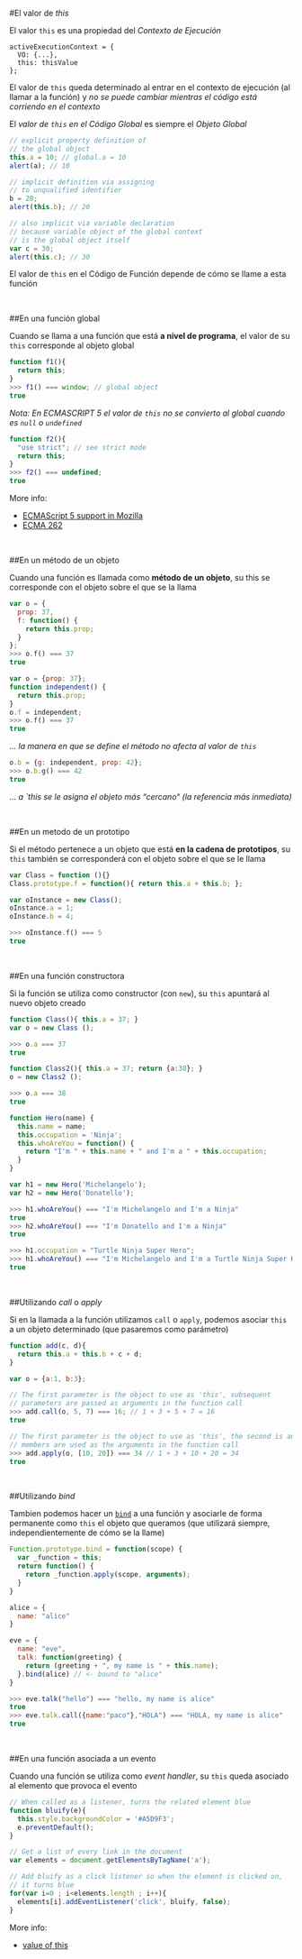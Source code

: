 #El valor de _this_

El valor `this` es una propiedad del _Contexto de Ejecución_

```
activeExecutionContext = {
  VO: {...},
  this: thisValue
};
```

El valor de `this` queda determinado al entrar en el contexto de ejecución (al llamar a la
función) y _no se puede cambiar mientras el código está corriendo en el contexto_

El _valor de `this` en el Código Global_ es siempre el _Objeto Global_

```javascript
// explicit property definition of
// the global object
this.a = 10; // global.a = 10
alert(a); // 10

// implicit definition via assigning
// to unqualified identifier
b = 20;
alert(this.b); // 20

// also implicit via variable declaration
// because variable object of the global context
// is the global object itself
var c = 30;
alert(this.c); // 30
```

El valor de `this` en el Código de Función depende de cómo se llame a esta función

<br/>

##En una función global

Cuando se llama a una función que está **a nivel de programa**, el valor de su `this` corresponde al objeto global

```javascript
function f1(){
  return this;
}
>>> f1() === window; // global object
true
```

_Nota: En ECMASCRIPT 5 el valor de `this` no se convierto al global cuando es `null` o `undefined`_

```javascript
function f2(){
  "use strict"; // see strict mode
  return this;
}
>>> f2() === undefined;
true
```

More info:

- [ECMAScript 5 support in Mozilla](https://developer.mozilla.org/en/JavaScript/ECMAScript_5_support_in_Mozilla)
- [ECMA 262](http://www.ecma-­‐international.org/publications/files/ECMA-­‐ST/Ecma-­‐262.pdf)

<br/>

##En un método de un objeto

Cuando una función es llamada como **método de un objeto**, su this se corresponde con el objeto sobre el que se la llama

```javascript
var o = {
  prop: 37,
  f: function() {
    return this.prop;
  }
};
>>> o.f() === 37
true
```

```javascript
var o = {prop: 37};
function independent() {
  return this.prop;
}
o.f = independent;
>>> o.f() === 37
true
```

_… la manera en que se define el método no afecta al valor de `this`_

```javascript
o.b = {g: independent, prop: 42};
>>> o.b.g() === 42
true
```

_… a `this se le asigna el objeto más “cercano“ (la referencia más inmediata)_

<br/>

##En un metodo de un prototipo

Si el método pertenece a un objeto que está **en la cadena de prototipos**, su `this` también se corresponderá con el objeto sobre el que se le llama

```javascript
var Class = function (){}
Class.prototype.f = function(){ return this.a + this.b; };

var oInstance = new Class();
oInstance.a = 1;
oInstance.b = 4;

>>> oInstance.f() === 5
true
```

<br/>

##En una función constructora

Si la función se utiliza como constructor (con `new`), su `this` apuntará al nuevo objeto creado

```javascript
function Class(){ this.a = 37; }
var o = new Class ();

>>> o.a === 37
true

function Class2(){ this.a = 37; return {a:38}; }
o = new Class2 ();

>>> o.a === 38
true
```

```javascript
function Hero(name) {
  this.name = name;
  this.occupation = 'Ninja';
  this.whoAreYou = function() {
    return "I'm " + this.name + " and I'm a " + this.occupation;
  }
}

var h1 = new Hero('Michelangelo');
var h2 = new Hero('Donatello');

>>> h1.whoAreYou() === "I'm Michelangelo and I'm a Ninja"
true
>>> h2.whoAreYou() === "I'm Donatello and I'm a Ninja"
true

>>> h1.occupation = "Turtle Ninja Super Hero";
>>> h1.whoAreYou() === "I'm Michelangelo and I'm a Turtle Ninja Super Hero"
true
```

<br/>

##Utilizando _call_ o _apply_

Si en la llamada a la función utilizamos `call` o `apply`, podemos asociar `this` a un objeto determinado (que pasaremos como parámetro)

```javascript
function add(c, d){
  return this.a + this.b + c + d;
}

var o = {a:1, b:3};

// The first parameter is the object to use as 'this', subsequent
// parameters are passed as arguments in the function call
>>> add.call(o, 5, 7) === 16; // 1 + 3 + 5 + 7 = 16
true

// The first parameter is the object to use as 'this', the second is an array whose
// members are used as the arguments in the function call
>>> add.apply(o, [10, 20]) === 34 // 1 + 3 + 10 + 20 = 34
true
```

<br/>

##Utilizando _bind_

Tambien podemos hacer un [`bind`](http://www.robertsosinski.com/2009/04/28/binding-­‐scope-­‐in-­‐javascript/) a una función y asociarle de forma permanente como `this` el objeto que queramos (que utilizará siempre, independientemente de cómo se la llame)

```javascript
Function.prototype.bind = function(scope) {
  var _function = this;
  return function() {
    return _function.apply(scope, arguments);
  }
}

alice = {
  name: "alice"
}

eve = {
  name: "eve",
  talk: function(greeting) {
    return (greeting + ", my name is " + this.name);
  }.bind(alice) // <- bound to "alice"
}

>>> eve.talk("hello") === "hello, my name is alice"
true
>>> eve.talk.call({name:"paco"},"HOLA") === "HOLA, my name is alice"
true
```

<br/>

##En una función asociada a un evento

Cuando una función se utiliza como _event handler_, su `this` queda asociado al elemento que provoca el evento

```javascript
// When called as a listener, turns the related element blue
function bluify(e){
  this.style.backgroundColor = '#A5D9F3';
  e.preventDefault();
}

// Get a list of every link in the document
var elements = document.getElementsByTagName('a');

// Add bluify as a click listener so when the element is clicked on,
// it turns blue
for(var i=0 ; i<elements.length ; i++){
  elements[i].addEventListener('click', bluify, false);
}
```

More info:

- [value of this](http://www.quirksmode.org/js/this.html)
